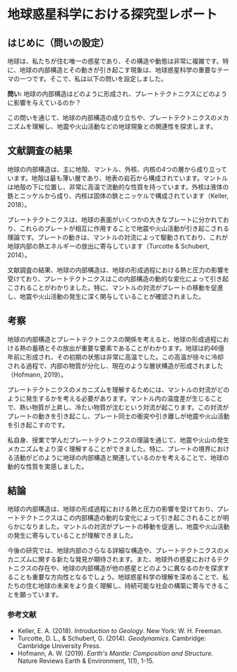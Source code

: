 # 地球惑星科学における探究型レポート

## はじめに（問いの設定）

地球は、私たちが住む唯一の惑星であり、その構造や動態は非常に複雑です。特に、地球の内部構造とその動きが引き起こす現象は、地球惑星科学の重要なテーマの一つです。そこで、私は以下の問いを設定しました。

**問い:** 地球の内部構造はどのように形成され、プレートテクトニクスにどのように影響を与えているのか？

この問いを通じて、地球の内部構造の成り立ちや、プレートテクトニクスのメカニズムを理解し、地震や火山活動などの地球現象との関連性を探求します。

## 文献調査の結果

地球の内部構造は、主に地殻、マントル、外核、内核の4つの層から成り立っています。地殻は最も薄い層であり、地表の岩石から構成されています。マントルは地殻の下に位置し、非常に高温で流動的な性質を持っています。外核は液体の鉄とニッケルから成り、内核は固体の鉄とニッケルで構成されています（Keller, 2018）。

プレートテクトニクスは、地球の表面がいくつかの大きなプレートに分かれており、これらのプレートが相互に作用することで地震や火山活動が引き起こされる理論です。プレートの動きは、マントルの対流によって駆動されており、これが地球内部の熱エネルギーの放出に寄与しています（Turcotte & Schubert, 2014）。

文献調査の結果、地球の内部構造は、地球の形成過程における熱と圧力の影響を受けており、プレートテクトニクスはこの内部構造の動的な変化によって引き起こされることがわかりました。特に、マントルの対流がプレートの移動を促進し、地震や火山活動の発生に深く関与していることが確認されました。

## 考察

地球の内部構造とプレートテクトニクスの関係を考えると、地球の形成過程における熱の蓄積とその放出が重要な要素であることがわかります。地球は約46億年前に形成され、その初期の状態は非常に高温でした。この高温が徐々に冷却される過程で、内部の物質が分化し、現在のような層状構造が形成されました（Hofmann, 2019）。

プレートテクトニクスのメカニズムを理解するためには、マントルの対流がどのように発生するかを考える必要があります。マントル内の温度差が生じることで、熱い物質が上昇し、冷たい物質が沈むという対流が起こります。この対流がプレートの動きを引き起こし、プレート同士の衝突や引き離しが地震や火山活動を引き起こすのです。

私自身、授業で学んだプレートテクトニクスの理論を通じて、地震や火山の発生メカニズムをより深く理解することができました。特に、プレートの境界における活動がどのように地球の内部構造と関連しているのかを考えることで、地球の動的な性質を実感しました。

## 結論

地球の内部構造は、地球の形成過程における熱と圧力の影響を受けており、プレートテクトニクスはこの内部構造の動的な変化によって引き起こされることが明らかになりました。マントルの対流がプレートの移動を促進し、地震や火山活動の発生に寄与していることが理解できました。

今後の研究では、地球内部のさらなる詳細な構造や、プレートテクトニクスのメカニズムに関する新たな発見が期待されます。また、地球外の惑星におけるテクトニクスの存在や、地球の内部構造が他の惑星とどのように異なるのかを探求することも重要な方向性となるでしょう。地球惑星科学の理解を深めることで、私たちの住む地球の未来をより良く理解し、持続可能な社会の構築に寄与できることを願っています。

### 参考文献
- Keller, E. A. (2018). *Introduction to Geology*. New York: W. H. Freeman.
- Turcotte, D. L., & Schubert, G. (2014). *Geodynamics*. Cambridge: Cambridge University Press.
- Hofmann, A. W. (2019). *Earth's Mantle: Composition and Structure*. Nature Reviews Earth & Environment, 1(1), 1-15.